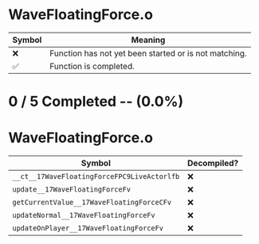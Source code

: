 # WaveFloatingForce.o
| Symbol | Meaning 
| ------------- | ------------- 
| :x: | Function has not yet been started or is not matching. 
| :white_check_mark: | Function is completed. 


# 0 / 5 Completed -- (0.0%)
# WaveFloatingForce.o
| Symbol | Decompiled? |
| ------------- | ------------- |
| `__ct__17WaveFloatingForceFPC9LiveActorlfb` | :x: |
| `update__17WaveFloatingForceFv` | :x: |
| `getCurrentValue__17WaveFloatingForceCFv` | :x: |
| `updateNormal__17WaveFloatingForceFv` | :x: |
| `updateOnPlayer__17WaveFloatingForceFv` | :x: |
